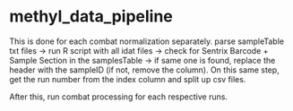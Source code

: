 # methyl_data_pipeline


This is done for each combat normalization separately. 
parse sampleTable txt files -> run R script with all idat files -> check for Sentrix Barcode + Sample Section in the samplesTable -> if same one is found, replace the header with the sampleID (if not, remove the column). On this same step, get the run number from the index column and split up csv files. 

After this, 
run combat processing for each respective runs. 